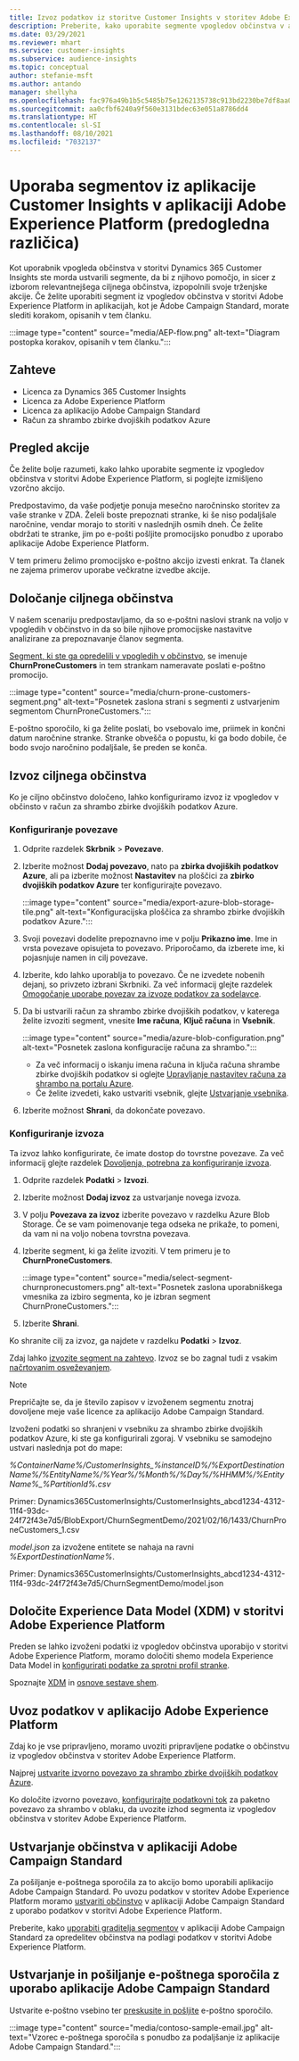 ```yaml
---
title: Izvoz podatkov iz storitve Customer Insights v storitev Adobe Experience Platform
description: Preberite, kako uporabite segmente vpogledov občinstva v aplikaciji Adobe Experience Platform.
ms.date: 03/29/2021
ms.reviewer: mhart
ms.service: customer-insights
ms.subservice: audience-insights
ms.topic: conceptual
author: stefanie-msft
ms.author: antando
manager: shellyha
ms.openlocfilehash: fac976a49b1b5c5485b75e1262135738c913bd2230be7df8aa0ec12c59734053
ms.sourcegitcommit: aa0cfbf6240a9f560e3131bdec63e051a8786dd4
ms.translationtype: HT
ms.contentlocale: sl-SI
ms.lasthandoff: 08/10/2021
ms.locfileid: "7032137"
---
```

# <a name="use-customer-insights-segments-in-adobe-experience-platform-preview"></a>Uporaba segmentov iz aplikacije Customer Insights v aplikaciji Adobe Experience Platform (predogledna različica)

Kot uporabnik vpogleda občinstva v storitvi Dynamics 365 Customer Insights ste morda ustvarili segmente, da bi z njihovo pomočjo, in sicer z izborom relevantnejšega ciljnega občinstva, izpopolnili svoje trženjske akcije. Če želite uporabiti segment iz vpogledov občinstva v storitvi Adobe Experience Platform in aplikacijah, kot je Adobe Campaign Standard, morate slediti korakom, opisanih v tem članku.

:::image type="content" source="media/AEP-flow.png" alt-text="Diagram postopka korakov, opisanih v tem članku.":::

## <a name="prerequisites"></a>Zahteve

-   Licenca za Dynamics 365 Customer Insights
-   Licenca za Adobe Experience Platform
-   Licenca za aplikacijo Adobe Campaign Standard
-   Račun za shrambo zbirke dvojiških podatkov Azure

## <a name="campaign-overview"></a>Pregled akcije

Če želite bolje razumeti, kako lahko uporabite segmente iz vpogledov občinstva v storitvi Adobe Experience Platform, si poglejte izmišljeno vzorčno akcijo.

Predpostavimo, da vaše podjetje ponuja mesečno naročninsko storitev za vaše stranke v ZDA. Želeli boste prepoznati stranke, ki še niso podaljšale naročnine, vendar morajo to storiti v naslednjih osmih dneh. Če želite obdržati te stranke, jim po e-pošti pošljite promocijsko ponudbo z uporabo aplikacije Adobe Experience Platform.

V tem primeru želimo promocijsko e-poštno akcijo izvesti enkrat. Ta članek ne zajema primerov uporabe večkratne izvedbe akcije.

## <a name="identify-your-target-audience"></a>Določanje ciljnega občinstva

V našem scenariju predpostavljamo, da so e-poštni naslovi strank na voljo v vpogledih v občinstvo in da so bile njihove promocijske nastavitve analizirane za prepoznavanje članov segmenta.

[Segment, ki ste ga opredelili v vpogledih v občinstvo](segments.md), se imenuje **ChurnProneCustomers** in tem strankam nameravate poslati e-poštno promocijo.

:::image type="content" source="media/churn-prone-customers-segment.png" alt-text="Posnetek zaslona strani s segmenti z ustvarjenim segmentom ChurnProneCustomers.":::

E-poštno sporočilo, ki ga želite poslati, bo vsebovalo ime, priimek in končni datum naročnine stranke. Stranke obvešča o popustu, ki ga bodo dobile, če bodo svojo naročnino podaljšale, še preden se konča.

## <a name="export-your-target-audience"></a>Izvoz ciljnega občinstva

Ko je ciljno občinstvo določeno, lahko konfiguriramo izvoz iz vpogledov v občinsto v račun za shrambo zbirke dvojiških podatkov Azure.

### <a name="configure-a-connection"></a>Konfiguriranje povezave

1. Odprite razdelek **Skrbnik** > **Povezave**.

1. Izberite možnost **Dodaj povezavo**, nato pa **zbirka dvojiških podatkov Azure**, ali pa izberite možnost **Nastavitev** na ploščici za **zbirko dvojiških podatkov Azure** ter konfigurirajte povezavo.

   :::image type="content" source="media/export-azure-blob-storage-tile.png" alt-text="Konfiguracijska ploščica za shrambo zbirke dvojiških podatkov Azure."::: 

1. Svoji povezavi dodelite prepoznavno ime v polju **Prikazno ime**. Ime in vrsta povezave opisujeta to povezavo. Priporočamo, da izberete ime, ki pojasnjuje namen in cilj povezave.

1. Izberite, kdo lahko uporablja to povezavo. Če ne izvedete nobenih dejanj, so privzeto izbrani Skrbniki. Za več informacij glejte razdelek [Omogočanje uporabe povezav za izvoze podatkov za sodelavce](connections.md#allow-contributors-to-use-a-connection-for-exports).

1. Da bi ustvarili račun za shrambo zbirke dvojiških podatkov, v katerega želite izvoziti segment, vnesite **Ime računa**, **Ključ računa** in **Vsebnik**.  
      
   :::image type="content" source="media/azure-blob-configuration.png" alt-text="Posnetek zaslona konfiguracije računa za shrambo."::: 
   
    - Za več informacij o iskanju imena računa in ključa računa shrambe zbirke dvojiških podatkov si oglejte [Upravljanje nastavitev računa za shrambo na portalu Azure](/azure/storage/common/storage-account-manage).
    - Če želite izvedeti, kako ustvariti vsebnik, glejte [Ustvarjanje vsebnika](/azure/storage/blobs/storage-quickstart-blobs-portal#create-a-container).

1. Izberite možnost **Shrani**, da dokončate povezavo. 

### <a name="configure-an-export"></a>Konfiguriranje izvoza

Ta izvoz lahko konfigurirate, če imate dostop do tovrstne povezave. Za več informacij glejte razdelek [Dovoljenja, potrebna za konfiguriranje izvoza](export-destinations.md#set-up-a-new-export).

1. Odprite razdelek **Podatki** > **Izvozi**.

1. Izberite možnost **Dodaj izvoz** za ustvarjanje novega izvoza.

1. V polju **Povezava za izvoz** izberite povezavo v razdelku Azure Blob Storage. Če se vam poimenovanje tega odseka ne prikaže, to pomeni, da vam ni na voljo nobena tovrstna povezava.

1. Izberite segment, ki ga želite izvoziti. V tem primeru je to **ChurnProneCustomers**.

   :::image type="content" source="media/select-segment-churnpronecustomers.png" alt-text="Posnetek zaslona uporabniškega vmesnika za izbiro segmenta, ko je izbran segment ChurnProneCustomers.":::

1. Izberite **Shrani**.

Ko shranite cilj za izvoz, ga najdete v razdelku **Podatki** > **Izvoz**.

Zdaj lahko [izvozite segment na zahtevo](export-destinations.md#run-exports-on-demand). Izvoz se bo zagnal tudi z vsakim [načrtovanim osveževanjem](system.md).

> [!NOTE]
> Prepričajte se, da je število zapisov v izvoženem segmentu znotraj dovoljene meje vaše licence za aplikacijo Adobe Campaign Standard.

Izvoženi podatki so shranjeni v vsebniku za shrambo zbirke dvojiških podatkov Azure, ki ste ga konfigurirali zgoraj. V vsebniku se samodejno ustvari naslednja pot do mape:

*%ContainerName%/CustomerInsights_%instanceID%/%ExportDestinationName%/%EntityName%/%Year%/%Month%/%Day%/%HHMM%/%EntityName%_%PartitionId%.csv*

Primer: Dynamics365CustomerInsights/CustomerInsights_abcd1234-4312-11f4-93dc-24f72f43e7d5/BlobExport/ChurnSegmentDemo/2021/02/16/1433/ChurnProneCustomers_1.csv

*model.json* za izvožene entitete se nahaja na ravni *%ExportDestinationName%*.

Primer: Dynamics365CustomerInsights/CustomerInsights_abcd1234-4312-11f4-93dc-24f72f43e7d5/ChurnSegmentDemo/model.json

## <a name="define-experience-data-model-xdm-in-adobe-experience-platform"></a>Določite Experience Data Model (XDM) v storitvi Adobe Experience Platform

Preden se lahko izvoženi podatki iz vpogledov občinstva uporabijo v storitvi Adobe Experience Platform, moramo določiti shemo modela Experience Data Model in [konfigurirati podatke za sprotni profil stranke](https://experienceleague.adobe.com/docs/experience-platform/profile/tutorials/dataset-configuration.html#tutorials).

Spoznajte [XDM](https://experienceleague.adobe.com/docs/experience-platform/xdm/home.html) in [osnove sestave shem](https://experienceleague.adobe.com/docs/experience-platform/xdm/schema/composition.html#schema).

## <a name="import-data-into-adobe-experience-platform"></a>Uvoz podatkov v aplikacijo Adobe Experience Platform

Zdaj ko je vse pripravljeno, moramo uvoziti pripravljene podatke o občinstvu iz vpogledov občinstva v storitev Adobe Experience Platform.

Najprej [ustvarite izvorno povezavo za shrambo zbirke dvojiških podatkov Azure](https://experienceleague.adobe.com/docs/experience-platform/sources/ui-tutorials/create/cloud-storage/blob.html#getting-started).    

Ko določite izvorno povezavo, [konfigurirajte podatkovni tok](https://experienceleague.adobe.com/docs/experience-platform/sources/ui-tutorials/dataflow/cloud-storage.html#ui-tutorials) za paketno povezavo za shrambo v oblaku, da uvozite izhod segmenta iz vpogledov občinstva v storitev Adobe Experience Platform.

## <a name="create-an-audience-in-adobe-campaign-standard"></a>Ustvarjanje občinstva v aplikaciji Adobe Campaign Standard

Za pošiljanje e-poštnega sporočila za to akcijo bomo uporabili aplikacijo Adobe Campaign Standard. Po uvozu podatkov v storitev Adobe Experience Platform moramo [ustvariti občinstvo](https://experienceleague.adobe.com/docs/campaign-standard/using/profiles-and-audiences/get-started-profiles-and-audiences.html#permission) v aplikaciji Adobe Campaign Standard z uporabo podatkov v storitvi Adobe Experience Platform.


Preberite, kako [uporabiti graditelja segmentov](https://experienceleague.adobe.com/docs/campaign-standard/using/integrating-with-adobe-cloud/adobe-experience-platform/audience-destinations/aep-using-segment-builder.html) v aplikaciji Adobe Campaign Standard za opredelitev občinstva na podlagi podatkov v storitvi Adobe Experience Platform.

## <a name="create-and-send-the-email-using-adobe-campaign-standard"></a>Ustvarjanje in pošiljanje e-poštnega sporočila z uporabo aplikacije Adobe Campaign Standard

Ustvarite e-poštno vsebino ter [preskusite in pošljite](https://experienceleague.adobe.com/docs/campaign-standard/using/testing-and-sending/get-started-sending-messages.html#preparing-and-testing-messages) e-poštno sporočilo.

:::image type="content" source="media/contoso-sample-email.jpg" alt-text="Vzorec e-poštnega sporočila s ponudbo za podaljšanje iz aplikacije Adobe Campaign Standard.":::
